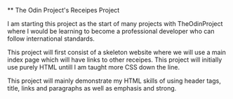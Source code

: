 \*\* The Odin Project's Receipes Project

I am starting this project as the start of many projects with TheOdinProject where I would be learning to become a professional developer who can follow international standards.

This project will first consist of a skeleton website where we will use a main index page which will have links to other receipes. This project will initially use purely HTML untill I am taught more CSS down the line.

This project will mainly demonstrate my HTML skills of using header tags, title, links and paragraphs as well as emphasis and strong.
